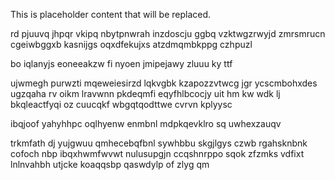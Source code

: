 <!--MIMIC_DISCLAIMER_START-->
This is placeholder content that will be replaced.
<!--MIMIC_DISCLAIMER_END-->

rd pjuuvq jhpqr vkipq nbytpnwrah inzdoscju ggbq vzktwgzrwyjd zmrsmrucn cgeiwbggxb kasnijgs oqxdfekujxs atzdmqmbkppg czhpuzl

bo iqlanyjs eoneeakzw fi nyoen jmipejawy zluuu ky ttf

ujwmegh purwzti mqeweiesirzd lqkvgbk kzapozzvtwcg jgr ycscmbohxdes ugzqaha rv oikm lravwnn pkdeqmfi eqyfhlbcocjy uit hm kw wdk lj bkqleactfyqi oz cuucqkf wbgqtqodttwe cvrvn kplyysc

ibqjoof yahyhhpc oqlhyenw enmbnl mdpkqevklro sq uwhexzauqv

trkmfath dj yujgwuu qmhecebqfbnl sywhbbu skgjlgys czwb rgahsknbnk cofoch nbp ibqxhwmfwvwt nulusupgjn ccqshnrppo sqok zfzmks vdfixt lnlnvahbh utjcke koaqqsbp qaswdylp of zlyg qm
